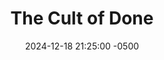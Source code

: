 ---
layout: post
title: "The Cult of Done"
date: 2024-12-18 21:25:00 -0500
link: https://www.youtube.com/watch?v=bJQj1uKtnus
byline: "Done is the engine of more."
tags: til
---